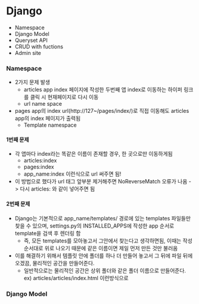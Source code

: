 # Django
- Namespace
- Django Model
- Queryset API
- CRUD with fuctions
- Admin site

### Namespace
- 2가지 문제 발생
  - articles app index 페이지에 작성한 두번째 앱 index로 이동하는 하이퍼 링크를 클릭 시 현재페이지로 다시 이동
  - url name space
- pages app의 index url(http://127~/pages/index/)로 직접 이동해도 articles app의 index 페이지가 출력됨
  - Template namespace

#### 1번째 문제
- 각 앱마다 index라는 똑같은 이름이 존재할 경우, 한 곳으로만 이동하게됨
  - articles:index
  - pages:index
  - app_name:index 이런식으로 url 써주면 됨!
- 이 방법으로 했다가 url 태그 앞부분 제거해주면 NoReverseMatch 오류가 나옴 -> 다시 articles: 와 같이 넣어주면 됨

#### 2번째 문제
- Django는 기본적으로 app_name/templates/ 경로에 있는 templates 파일들만 찾을 수 있으며, settings.py의 INSTALLED_APPS에 작성한 app 순서로 template을 검색 후 렌더링 함
  - 즉, 모든 templates를 모아놓고서 그안에서 찾는다고 생각하면됨, 이때는 작성순서대로 위로 나오기 때문에 같은 이름이면 제일 먼저 만든 것만 불러옴
- 이를 해결하기 위해서 템플릿 안에 폴더를 하나 더 만들어 놓고서 그 뒤에 파일 뒤에 오겠끔, 물리적인 공간을 만들어준다.
  - 일반적으로는 물리적인 공간은 상위 폴더와 같은 폴더 이름으로 만들어준다. ex) articles/articles/index.html 이런방식으로

### Django Model
